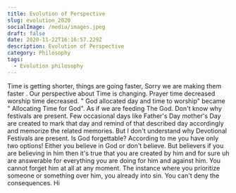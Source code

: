 ```yaml
---
title: Evolution of Perspective
slug: evolution_2020
socialImage: /media/images.jpeg
draft: false
date: 2020-11-22T16:16:57.229Z
description: Evolution of Perspective
category: Philosophy
tags:
  - Evolution philosophy
---
```

Time is getting shorter, things are going faster, Sorry we are making them faster . Our perspective about Time is changing. Prayer time decreased worship time decreased. " God allocated day and time to worship" became " Allocating Time for God". As if we are feeding The God. Don't know why festivals are present. Few occasional days like Father's Day mother's Day are created to mark that day and remind of that described day accordingly and memorize the related memories. But I don't understand why Devotional Festivals are present. Is God forgettable? According to me you have only two options! Either you believe in God or don't believe. But believers if you are believing in him then it's true that you are created by him and for sure uh are answerable for everything you are doing for him and against him. You cannot forget him at all at any moment. The instance where you prioritize someone or something over him, you already into sin. You can't deny the consequences. 
Hi
